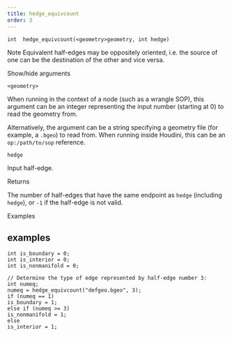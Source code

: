 ```yaml
---
title: hedge_equivcount
order: 3
---
```

`int  hedge_equivcount(<geometry>geometry, int hedge)`

Note
Equivalent half-edges may be oppositely oriented, i.e. the source of one can be the destination of the other and vice versa.

Show/hide arguments

`<geometry>`

When running in the context of a node (such as a wrangle SOP), this argument can be an integer representing the input number (starting at 0) to read the geometry from.

Alternatively, the argument can be a string specifying a geometry file (for example, a `.bgeo`) to read from. When running inside Houdini, this can be an `op:/path/to/sop` reference.

`hedge`

Input half-edge.

Returns

The number of half-edges that have the same endpoint as `hedge` (including `hedge`), or `-1` if the half-edge is not valid.

Examples

## examples

```vex
int is_boundary = 0;
int is_interior = 0;
int is_nonmanifold = 0;

// Determine the type of edge represented by half-edge number 3:
int numeq;
numeq = hedge_equivcount("defgeo.bgeo", 3);
if (numeq == 1)
is_boundary = 1;
else if (numeq >= 3)
is_nonmanifold = 1;
else
is_interior = 1;

```
